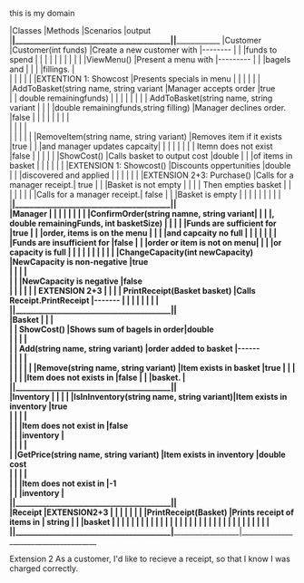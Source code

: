  this is my domain






|Classes   |Methods                                  |Scenarios                   |output
|__________|_________________________________________|____________________________|______________________________
|Customer  |Customer(int funds)                      |Create a new customer with  |--------
|          |                                         |funds to spend              |
|          |                                         |                            |
|          |                                         |                            |
|          |ViewMenu()                               |Present a menu with         |--------- 
|          |                                         |bagels and                  | 
|          |                                         |fillings.                   |    
|          |                                         |                            |
|          |EXTENTION 1: Showcost                    |Presents specials in menu   |
|          |                                         |                            |
|          |AddToBasket(string name, string variant  |Manager accepts order       |true            
|          | double remainingfunds)                  |                            |
|          |                                         |                            |
|          | AddToBasket(string name, string variant |                            |
|          |double remainingfunds,string filling)    |Manager declines order.     |false
|          |                                         |                            |
|          |                                         |                            |         
|          |                                         |                            |                              
|          |                                         |                            |
|          |RemoveItem(string name, string variant)  |Removes  item if it exists  |true
|          |                                         |and manager updates capcaity|
|          |                                         |                            |
|          |                                         | Itemn does not exist        |false
|          |                                         |                            |
|          |ShowCost()                               |Calls basket to output cost |double
|          |										 |of items in basket		  |
|          |										 |							  |
|          |EXTENSION 1: Showcost()                  |Discounts oppertunities     |double
|          |										 |discovered and applied      |
|          |										 |							  |
|          |EXTENSION 2+3: Purchase()          		 |Calls for a manager receipt.| true
|          |										 |Basket is not empty         |
|          |										 |	Then empties basket       |
|          |										 |							  |
|          |										 |Calls for a manager receipt.| false
|          |										 |Basket is empty             |
|          |										 |          				  |
|          |										 |							  |
|__________|_________________________________________|____________________________|                                                                       
|Manager   |                                         |                            |
|          |                                         |                            |
|          |ConfirmOrder(string namne, string variant|                            |
|          |, double remainingFunds, int basketSize) |                            |
|          |                                         |Funds are sufficient for 	  |true
|          |                                         |order, items is on the menu |
|          |                                         |and capcaity no full        |
|          |                                         |                            |
|          | 										 |Funds are insufficient for  |false
|          | 										 |order or item is not on menu|
|          | 										 |or capacity is full         |
|          |                                         | 							  |
|          |                                         |                            |
|          |ChangeCapacity(int newCapacity)          |NewCapacity is non-negative |true   
|          |                                         |                            |   
|          |                                         |NewCapacity is negative     |false   
|          |                                         | 							  |
|          |  EXTENSION 2+3                          | 							  |
|          | PrintReceipt(Basket basket)             |Calls Receipt.PrintReceipt  |-------
|          |                                         |                            |
|          |                                         | 							  |
|__________|_________________________________________|____________________________|                                                                       
|Basket    |                                         |                            |          
|          | ShowCost()                              |Shows sum of bagels in order|double                                                                             
|          |                                         |                            |         
|          | Add(string name, string variant)        |order added to basket       |------                                                            
|          |                                         |                            |                                          
|          |                                         |							  |
|          |Remove(string name, string variant)      |Item exists in basket       |true
|          |                                         |							  |
|          |                                         |Item does not exists in 	  |false
|          |                                         |basket.					  |
|__________|_________________________________________|____________________________|                                                                       
|Inventory |  									     |							  |
|          |IsInInventory(string name, string variant)|Item exists in inventory    |true                                                                                                              
|          |                                         |                            |                                     
|          |                                         |Item does not exist in      |false                                                           
|          |                                         |inventory                   |                                              
|          |                                         |                            |                                     
|          |GetPrice(string name, string variant)    |Item exists in inventory    |double cost                                                                                      
|          |                                         |                            |                                                                      
|          |                                         |Item does not exist in      |-1                                                                 
|          |                                         |inventory                   |                                                                      
|__________|_________________________________________|____________________________|       
|Receipt   |EXTENSION2+3 							 |							  |
|          |										 |							  |
|          |PrintReceipt(Basket)   					 |Prints receipt of items in  | string
|          |										 |basket		         	  |
|          |										 |							  |
|          |										 |							  |
|          |										 |							  |
|          |										 |							  |
|          |										 |							  |
|          |										 |							  |
|          |										 |							  |
|          |										 |							  |
|__________|_________________________________________|____________________________|______________________________________                                                        
                                                                                                           
                                                                                                           


Extension 2
As a customer, I'd like to recieve a receipt, so that I know I was charged correctly.